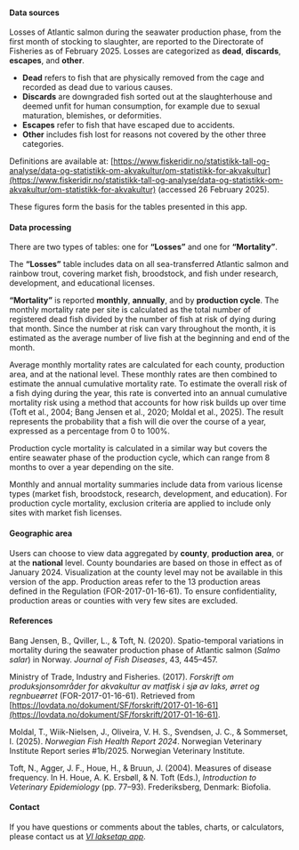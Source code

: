 #### Data sources

Losses of Atlantic salmon during the seawater production phase, from the first month of stocking to slaughter, are reported to the Directorate of Fisheries as of February 2025. Losses are categorized as **dead**, **discards**, **escapes**, and **other**.

- **Dead** refers to fish that are physically removed from the cage and recorded as dead due to various causes.  
- **Discards** are downgraded fish sorted out at the slaughterhouse and deemed unfit for human consumption, for example due to sexual maturation, blemishes, or deformities.  
- **Escapes** refer to fish that have escaped due to accidents.  
- **Other** includes fish lost for reasons not covered by the other three categories.

Definitions are available at: [https://www.fiskeridir.no/statistikk-tall-og-analyse/data-og-statistikk-om-akvakultur/om-statistikk-for-akvakultur](https://www.fiskeridir.no/statistikk-tall-og-analyse/data-og-statistikk-om-akvakultur/om-statistikk-for-akvakultur) (accessed 26 February 2025).

These figures form the basis for the tables presented in this app.

#### Data processing

There are two types of tables: one for **“Losses”** and one for **“Mortality”**.

The **“Losses”** table includes data on all sea-transferred Atlantic salmon and rainbow trout, covering market fish, broodstock, and fish under research, development, and educational licenses.

**“Mortality”** is reported **monthly**, **annually**, and by **production cycle**.
The monthly mortality rate per site is calculated as the total number of registered dead fish divided by the number of fish at risk of dying during that month. Since the number at risk can vary throughout the month, it is estimated as the average number of live fish at the beginning and end of the month.

Average monthly mortality rates are calculated for each county, production area, and at the national level. These monthly rates are then combined to estimate the annual cumulative mortality rate.
To estimate the overall risk of a fish dying during the year, this rate is converted into an annual cumulative mortality risk using a method that accounts for how risk builds up over time (Toft et al., 2004; Bang Jensen et al., 2020; Moldal et al., 2025).
The result represents the probability that a fish will die over the course of a year, expressed as a percentage from 0 to 100%.

Production cycle mortality is calculated in a similar way but covers the entire seawater phase of the production cycle, which can range from 8 months to over a year depending on the site.

Monthly and annual mortality summaries include data from various license types (market fish, broodstock, research, development, and education).
For production cycle mortality, exclusion criteria are applied to include only sites with market fish licenses.

#### Geographic area

Users can choose to view data aggregated by **county**, **production area**, or at the **national** level.
County boundaries are based on those in effect as of January 2024.
Visualization at the county level may not be available in this version of the app.
Production areas refer to the 13 production areas defined in the Regulation (FOR-2017-01-16-61).
To ensure confidentiality, production areas or counties with very few sites are excluded.

#### References

Bang Jensen, B., Qviller, L., & Toft, N. (2020). Spatio-temporal variations in mortality during the seawater production phase of Atlantic salmon (*Salmo salar*) in Norway. *Journal of Fish Diseases*, 43, 445–457.

Ministry of Trade, Industry and Fisheries. (2017). *Forskrift om produksjonsområder for akvakultur av matfisk i sjø av laks, ørret og regnbueørret* (FOR-2017-01-16-61). Retrieved from [https://lovdata.no/dokument/SF/forskrift/2017-01-16-61](https://lovdata.no/dokument/SF/forskrift/2017-01-16-61).

Moldal, T., Wiik-Nielsen, J., Oliveira, V. H. S., Svendsen, J. C., & Sommerset, I. (2025). *Norwegian Fish Health Report 2024*. Norwegian Veterinary Institute Report series #1b/2025. Norwegian Veterinary Institute.

Toft, N., Agger, J. F., Houe, H., & Bruun, J. (2004). Measures of disease frequency. In H. Houe, A. K. Ersbøll, & N. Toft (Eds.), *Introduction to Veterinary Epidemiology* (pp. 77–93). Frederiksberg, Denmark: Biofolia.

#### Contact

If you have questions or comments about the tables, charts, or calculators, please contact us at
*[VI laksetap app](mailto:laksetap@vetinst.no)*.
